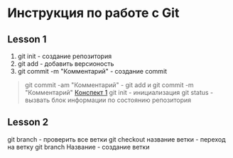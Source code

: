 # Инструкция по работе с Git
## Lesson 1
1. git init - создание репозитория
2. git add - добавить версионость
3. git commit -m "Комментарий" - создание commit
> git commit -am "Комментарий" - git add и git commit -m "Комментарий"
[Конспект 1](https://habr.com/ru/articles/541258/ "Конспект 1")
git init - инициализация
git status - вызвать блок информации по состоянию репозитория

## Lesson 2
git branch - проверить все ветки
git checkout название ветки - переход на ветку
git branch Название - создание ветки
